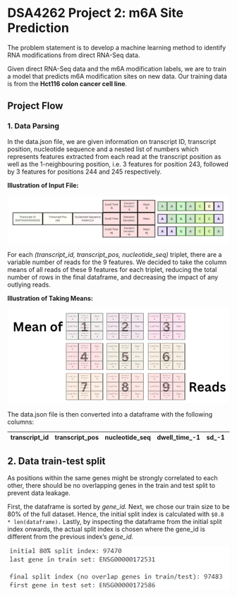 # DSA4262 Project 2: m6A Site Prediction

The problem statement is to develop a machine learning method to identify RNA modifications from direct RNA-Seq data.

Given direct RNA-Seq data and the m6A modification labels, we are to train a model that predicts m6A modification sites on new data. Our training data is from the **Hct116 colon cancer cell line**.

## Project Flow

### 1. Data Parsing

In the data.json file, we are given information on transcript ID, transcript position, nucleotide sequence and a nested list of numbers which represents features extracted from each read at the transcript position as well as the 1-neighbouring position, i.e. 3 features for position 243, followed by 3 features for positions 244 and 245 respectively.

**Illustration of Input File:**

![Fig 1](images/reads.png)

For each *(transcript_id, transcript_pos, nucleotide_seq)* triplet, there are a variable number of reads for the 9 features. We decided to take the column means of all reads of these 9 features for each triplet, reducing the total number of rows in the final dataframe, and decreasing the impact of any outlying reads.

**Illustration of Taking Means:**

![Fig 2](images/mean_reads.png)

The data.json file is then converted into a dataframe with the following columns:

| transcript_id | transcript_pos | nucleotide_seq | dwell_time_-1 | sd_-1 | mean_-1 | dwell_time_0 | sd_0 | mean_0 | dwell_time_1 | sd_1 | mean_1
|-|-|-|-|-|-|-|-|-|-|-|-|

## 2. Data train-test split

As positions within the same genes might be strongly correlated to each other, there should be no overlapping genes in the train and test split to prevent data leakage.

First, the dataframe is sorted by *gene_id.*
Next, we chose our train size to be 80% of the full dataset. Hence, the initial split index is calculated with `$0.8 * len(dataframe).`
Lastly, by inspecting the dataframe from the initial split index onwards, the actual split index is chosen where the gene_id is different from the previous index’s *gene_id.*

![Fig 3](images/train_test.png)
